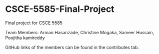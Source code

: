 # CSCE-5585-Final-Project
Final project for CSCE 5585

Team Members: Arman Hasanzade, Christine Mogaka, Sameer Hussain, Poojitha kamireddy

GitHub links of the members can be found in the contributes tab.
